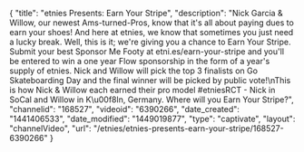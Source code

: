 {
    "title": "etnies Presents: Earn Your Stripe",
    "description": "Nick Garcia & Willow, our newest Ams-turned-Pros, know that it's all about paying dues to earn your shoes! And here at etnies, we know that sometimes you just need a lucky break. Well, this is it; we're giving you a chance to Earn Your Stripe. Submit your best Sponsor Me Footy at etni.es\/earn-your-stripe and you'll be entered to win a one year Flow sponsorship in the form of a year's supply of etnies. Nick and Willow will pick the top 3 finalists on Go Skateboarding Day and the final winner will be picked by public vote!\nThis is how Nick & Willow each earned their pro model #etniesRCT - Nick in SoCal and Willow in K\u00f8ln, Germany. Where will you Earn Your Stripe?",
    "channelid": "168527",
    "videoid": "6390266",
    "date_created": "1441406533",
    "date_modified": "1449019877",
    "type": "captivate",
    "layout": "channelVideo",
    "url": "\/etnies\/etnies-presents-earn-your-stripe\/168527-6390266"
}